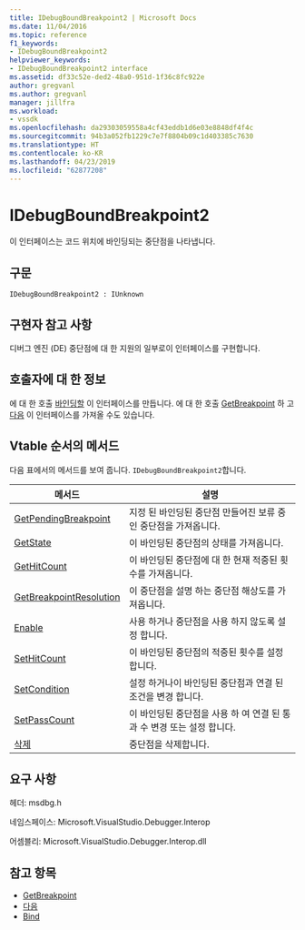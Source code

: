 ```yaml
---
title: IDebugBoundBreakpoint2 | Microsoft Docs
ms.date: 11/04/2016
ms.topic: reference
f1_keywords:
- IDebugBoundBreakpoint2
helpviewer_keywords:
- IDebugBoundBreakpoint2 interface
ms.assetid: df33c52e-ded2-48a0-951d-1f36c8fc922e
author: gregvanl
ms.author: gregvanl
manager: jillfra
ms.workload:
- vssdk
ms.openlocfilehash: da29303059558a4cf43eddb1d6e03e8848df4f4c
ms.sourcegitcommit: 94b3a052fb1229c7e7f8804b09c1d403385c7630
ms.translationtype: HT
ms.contentlocale: ko-KR
ms.lasthandoff: 04/23/2019
ms.locfileid: "62877208"
---
```

# <a name="idebugboundbreakpoint2"></a>IDebugBoundBreakpoint2
이 인터페이스는 코드 위치에 바인딩되는 중단점을 나타냅니다.

## <a name="syntax"></a>구문

```
IDebugBoundBreakpoint2 : IUnknown
```

## <a name="notes-for-implementers"></a>구현자 참고 사항
 디버그 엔진 (DE) 중단점에 대 한 지원의 일부로이 인터페이스를 구현합니다.

## <a name="notes-for-callers"></a>호출자에 대 한 정보
 에 대 한 호출 [바인딩할](../../../extensibility/debugger/reference/idebugpendingbreakpoint2-bind.md) 이 인터페이스를 만듭니다. 에 대 한 호출 [GetBreakpoint](../../../extensibility/debugger/reference/idebugbreakpointunboundevent2-getbreakpoint.md) 하 고 [다음](../../../extensibility/debugger/reference/ienumdebugboundbreakpoints2-next.md) 이 인터페이스를 가져올 수도 있습니다.

## <a name="methods-in-vtable-order"></a>Vtable 순서의 메서드
 다음 표에서의 메서드를 보여 줍니다. `IDebugBoundBreakpoint2`합니다.

|메서드|설명|
|------------|-----------------|
|[GetPendingBreakpoint](../../../extensibility/debugger/reference/idebugboundbreakpoint2-getpendingbreakpoint.md)|지정 된 바인딩된 중단점 만들어진 보류 중인 중단점을 가져옵니다.|
|[GetState](../../../extensibility/debugger/reference/idebugboundbreakpoint2-getstate.md)|이 바인딩된 중단점의 상태를 가져옵니다.|
|[GetHitCount](../../../extensibility/debugger/reference/idebugboundbreakpoint2-gethitcount.md)|이 바인딩된 중단점에 대 한 현재 적중된 횟수를 가져옵니다.|
|[GetBreakpointResolution](../../../extensibility/debugger/reference/idebugboundbreakpoint2-getbreakpointresolution.md)|이 중단점을 설명 하는 중단점 해상도를 가져옵니다.|
|[Enable](../../../extensibility/debugger/reference/idebugboundbreakpoint2-enable.md)|사용 하거나 중단점을 사용 하지 않도록 설정 합니다.|
|[SetHitCount](../../../extensibility/debugger/reference/idebugboundbreakpoint2-sethitcount.md)|이 바인딩된 중단점의 적중된 횟수를 설정합니다.|
|[SetCondition](../../../extensibility/debugger/reference/idebugboundbreakpoint2-setcondition.md)|설정 하거나이 바인딩된 중단점과 연결 된 조건을 변경 합니다.|
|[SetPassCount](../../../extensibility/debugger/reference/idebugboundbreakpoint2-setpasscount.md)|이 바인딩된 중단점을 사용 하 여 연결 된 통과 수 변경 또는 설정 합니다.|
|[삭제](../../../extensibility/debugger/reference/idebugboundbreakpoint2-delete.md)|중단점을 삭제합니다.|

## <a name="requirements"></a>요구 사항
 헤더: msdbg.h

 네임스페이스: Microsoft.VisualStudio.Debugger.Interop

 어셈블리: Microsoft.VisualStudio.Debugger.Interop.dll

## <a name="see-also"></a>참고 항목
- [GetBreakpoint](../../../extensibility/debugger/reference/idebugbreakpointunboundevent2-getbreakpoint.md)
- [다음](../../../extensibility/debugger/reference/ienumdebugboundbreakpoints2-next.md)
- [Bind](../../../extensibility/debugger/reference/idebugpendingbreakpoint2-bind.md)